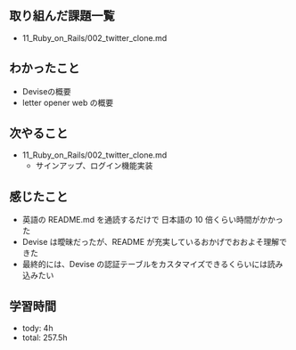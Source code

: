 ## 取り組んだ課題一覧

- 11_Ruby_on_Rails/002_twitter_clone.md

## わかったこと
- Deviseの概要
- letter opener web の概要

## 次やること
- 11_Ruby_on_Rails/002_twitter_clone.md
  - サインアップ、ログイン機能実装

## 感じたこと
- 英語の README.md を通読するだけで 日本語の 10 倍くらい時間がかかった
- Devise は曖昧だったが、README が充実しているおかげでおおよそ理解できた
- 最終的には、Devise の認証テーブルをカスタマイズできるくらいには読み込みたい

## 学習時間
- tody: 4h
- total: 257.5h